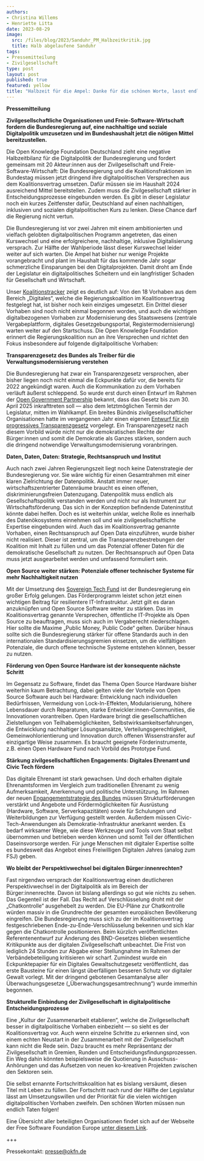 ```yaml
---
authors:
- Christina Willems
- Henriette Litta
date: 2023-08-29
image:
  src: /files/blog/2023/Sanduhr_PM_Halbzeitkritik.jpg
  title: Halb abgelaufene Sanduhr 
tags:
- Pressemitteilung
- Zivilgesellschaft
type: post
layout: post
published: true
featured: yellow
title: "Halbzeit für die Ampel: Danke für die schönen Worte, lasst endlich Taten sprechen!"
---
```


**Pressemitteilung**

**Zivilgesellschaftliche Organisationen und Freie-Software-Wirtschaft fordern die Bundesregierung auf, eine nachhaltige und soziale Digitalpolitik umzusetzen und im Bundeshaushalt jetzt die nötigen Mittel bereitzustellen.**


Die Open Knowledge Foundation Deutschland zieht eine negative Halbzeitbilanz für die Digitalpolitik der Bundesregierung und fordert gemeinsam mit 20 Akteur:innen aus der Zivilgesellschaft und Freie-Software-Wirtschaft: Die Bundesregierung und die Koalitionsfraktionen im Bundestag müssen jetzt dringend ihre digitalpolitischen Versprechen aus dem Koalitionsvertrag umsetzen. Dafür müssen sie im Haushalt 2024 ausreichend Mittel bereitstellen. Zudem muss die Zivilgesellschaft stärker in Entscheidungsprozesse eingebunden werden. Es gibt in dieser Legislatur noch ein kurzes Zeitfenster dafür, Deutschland auf einen nachhaltigen, inklusiven und sozialen digitalpolitischen Kurs zu lenken. Diese Chance darf die Regierung nicht vertun.

Die Bundesregierung ist vor zwei Jahren mit einem ambitionierten und vielfach gelobten digitalpolitischen Programm angetreten, das einen Kurswechsel und eine erfolgreichere, nachhaltige, inklusive Digitalisierung versprach. Zur Hälfte der Wahlperiode lässt dieser Kurswechsel leider weiter auf sich warten. Die Ampel hat bisher nur wenige Projekte vorangebracht und plant im Haushalt für das kommende Jahr sogar schmerzliche Einsparungen bei den Digitalprojekten. Damit droht am Ende der Legislatur ein digitalpolitisches Scheitern und ein langfristiger Schaden für Gesellschaft und Wirtschaft.

Unser [Koalitionstracker](https://fragdenstaat.de/koalitionstracker/) zeigt es deutlich auf: Von den 18 Vorhaben aus dem Bereich „Digitales“, welche die Regierungskoalition im Koalitionsvertrag festgelegt hat, ist bisher noch kein einziges umgesetzt. Ein Drittel dieser Vorhaben sind noch nicht einmal begonnen worden, und auch die wichtigen digitalbezogenen Vorhaben zur Modernisierung des Staatswesens (zentrale Vergabeplattform, digitales Gesetzgebungsportal, Registermodernisierung) warten weiter auf den Startschuss. Die Open Knowledge Foundation erinnert die Regierungskoalition nun an ihre Versprechen und richtet den Fokus insbesondere auf folgende digitalpolitische Vorhaben:

**Transparenzgesetz des Bundes als Treiber für die Verwaltungsmodernisierung verstehen**

Die Bundesregierung hat zwar ein Transparenzgesetz versprochen, aber bisher liegen noch nicht einmal die Eckpunkte dafür vor, die bereits für 2022 angekündigt waren. Auch die Kommunikation zu dem Vorhaben verläuft äußerst schleppend. So wurde erst durch einen Entwurf im Rahmen  der [Open Government Partnership](https://www.open-government-deutschland.de/opengov-de/ogp/informieren-und-mitgestalten-2183708) bekannt, dass das Gesetz bis zum 30. April 2025 inkrafttreten soll — also dem letztmöglichen Termin der Legislatur, mitten im Wahlkampf. Ein breites Bündnis zivilgesellschaftlicher Organisationen hatte im vergangenen Jahr einen eigenen [Entwurf für ein progressives Transparenzgesetz](https://transparenzgesetz.de/gesetzentwurf.pdf) vorgelegt. Ein Transparenzgesetz nach diesem Vorbild würde nicht nur die demokratischen Rechte der Bürger:innen und somit die Demokratie als Ganzes stärken, sondern auch die dringend notwendige Verwaltungsmodernisierung voranbringen.

**Daten, Daten, Daten: Strategie, Rechtsanspruch und Institut**

Auch nach zwei Jahren Regierungszeit liegt noch keine Datenstrategie der Bundesregierung vor. Sie wäre wichtig für einen Gesamtrahmen mit einer klaren Zielrichtung der Datenpolitik.  Anstatt immer neuer, wirtschaftszentrierter Datenräume braucht es einen offenen, diskriminierungsfreien Datenzugang. Datenpolitik muss endlich als Gesellschaftspolitik verstanden werden und nicht nur als Instrument zur Wirtschaftsförderung. Das sich in der Konzeption befindende Dateninstitut könnte dabei helfen. Doch es ist weiterhin unklar, welche Rolle es innerhalb des Datenökosystems einnehmen soll und wie zivilgesellschaftliche Expertise eingebunden wird. Auch das im Koalitionsvertrag genannte Vorhaben, einen Rechtsanspruch auf Open Data einzuführen, wurde bisher nicht realisiert. Dieser ist zentral, um die Transparenzbestrebungen der Koalition mit Inhalt zu füllen und um das Potenzial offener Daten für die demokratische Gesellschaft zu nutzen. Der Rechtsanspruch auf Open Data muss jetzt ausgearbeitet werden und umfassend formuliert sein. 

**Open Source weiter stärken: Potenziale offener technischer Systeme für mehr Nachhaltigkeit nutzen**

Mit der Umsetzung des [Sovereign Tech Fund](https://sovereigntechfund.de/de/) ist der Bundesregierung ein großer Erfolg gelungen. Das Förderprogramm leistet schon jetzt einen wichtigen Beitrag für resilientere IT-Infrastruktur. Jetzt gilt es daran anzuknüpfen und Open Source Software weiter zu stärken. Das im  Koalitionsvertrag genannte Versprechen, öffentliche IT-Projekte als Open Source zu beauftragen, muss sich auch im Vergaberecht niederschlagen. Hier sollte die Maxime „Public Money, Public Code“ gelten. Darüber hinaus sollte sich die Bundesregierung stärker für offene Standards auch in den internationalen Standardisierungsgremien einsetzen, um die vielfältigen Potenziale, die durch offene technische Systeme entstehen können, besser zu nutzen.  

**Förderung von Open Source Hardware ist der konsequente nächste Schritt**

Im Gegensatz zu Software, findet das Thema Open Source Hardware bisher weiterhin kaum Betrachtung, dabei gelten viele der Vorteile von Open Source Software auch bei Hardware: Entwicklung nach individuellen Bedürfnissen, Vermeidung von Lock-In-Effekten, Modularisierung, höhere Lebensdauer durch Reparaturen, starke Entwickler:innen-Communities, die Innovationen vorantreiben. Open Hardware bringt die gesellschaftlichen Zielstellungen von Teilhabemöglichkeiten, Selbstwirksamkeitserfahrungen, die Entwicklung nachhaltiger Lösungsansätze, Verteilungsgerechtigkeit, Gemeinwohlorientierung und Innovation durch offenen Wissenstransfer auf einzigartige Weise zusammen. Es braucht geeignete Förderinstrumente, z.B. einen Open Hardware Fund nach Vorbild des Prototype Fund. 

**Stärkung zivilgesellschaftlichen Engagements: Digitales Ehrenamt und Civic Tech fördern**

Das digitale Ehrenamt ist stark gewachsen. Und doch erhalten digitale Ehrenamtsformen im Vergleich zum traditionellen Ehrenamt zu wenig Aufmerksamkeit, Anerkennung und politische Unterstützung. Im Rahmen der neuen [Engangementstrategie des Bundes](https://okfn.de/blog/2023/06/f5-engagementstrategie-bund/) müssen Strukturförderungen verstärkt und Angebote und Fördermöglichkeiten für Ausrüstung (Hardware, Software, Serverkapazitäten) sowie für Schulungen und Weiterbildungen zur Verfügung gestellt werden. Außerdem müssen Civic-Tech-Anwendungen als Demokratie-Infrastruktur anerkannt werden. Es bedarf wirksamer Wege, wie diese Werkzeuge und Tools vom Staat selbst übernommen und betrieben werden können und somit Teil der öffentlichen Daseinsvorsorge werden. Für junge Menschen mit digitaler Expertise sollte es bundesweit das Angebot eines Freiwilligen Digitalen Jahres (analog zum FSJ) geben.

**Wo bleibt der Perspektivwechsel bei digitalen Bürger:innenrechten?**

Fast nirgendwo versprach der Koalitionsvertrag einen deutlicheren Perspektivwechsel in der Digitalpolitik als im Bereich der Bürger:innenrechte. Davon ist bislang allerdings so gut wie nichts zu sehen. Das Gegenteil ist der Fall. Das Recht auf Verschlüsselung droht mit der „Chatkontrolle“ ausgehebelt zu werden. Die EU-Pläne zur Chatkontrolle würden massiv in die Grundrechte der gesamten europäischen Bevölkerung eingreifen. Die Bundesregierung muss sich zu der im Koalitionsvertrag festgeschriebenen Ende-zu-Ende-Verschlüsselung bekennen und sich klar gegen die Chatkontrolle positionieren. Beim kürzlich veröffentlichten Referentenentwurf zur Änderung des BND-Gesetzes blieben wesentliche Kritikpunkte aus der digitalen Zivilgesellschaft unbeachtet. Die Frist von lediglich 24 Stunden zur Abgabe einer Stellungnahme im Rahmen der Verbändebeteiligung kritisieren wir scharf. Zumindest wurde ein Eckpunktepapier für ein Digitales Gewaltschutzgesetz veröffentlicht, das erste Bausteine für einen längst überfälligen besseren Schutz vor digitaler Gewalt vorlegt. Mit der dringend gebotenen Gesamtanalyse aller Überwachungsgesetze („Überwachungsgesamtrechnung“) wurde immerhin begonnen.

**Strukturelle Einbindung der Zivilgesellschaft in digitalpolitische Entscheidungsprozesse**

Eine „Kultur der Zusammenarbeit etablieren“, welche die Zivilgesellschaft besser in digitalpolitische Vorhaben einbezieht — so sieht es der Koalitionsvertrag vor. Auch wenn einzelne Schritte zu erkennen sind, von einem echten Neustart in der Zusammenarbeit mit der Zivilgesellschaft kann nicht die Rede sein. Dazu braucht es mehr Repräsentanz der Zivilgesellschaft in Gremien, Runden und Entscheidungsfindungsprozessen. Ein Weg dahin könnten beispielsweise die Quotierung in Ausschuss-Anhörungen und das Aufsetzen von neuen ko-kreativen Projekten zwischen den Sektoren sein.

Die selbst ernannte Fortschrittskoalition hat es bislang versäumt, diesen Titel mit Leben zu füllen. Der Fortschritt nach rund der Hälfte der Legislatur lässt am Umsetzungswillen und der Priorität für die vielen wichtigen digitalpolitischen Vorhaben zweifeln. Den schönen Worten müssen nun endlich Taten folgen! 



Eine Übersicht aller beteiligten Organisationen findet sich auf der Webseite der Free Software Foundation Europe [unter diesem Link](https://fsfe.org/news/2023/news-20230829-01.de.html). 



+++

Pressekontakt: presse@okfn.de 


